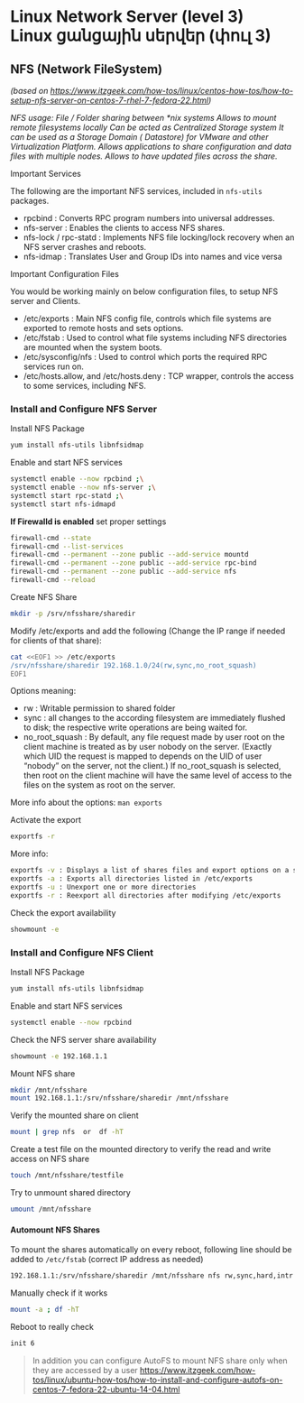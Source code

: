 # Linux Network Server (level 3) <br /> Linux ցանցային սերվեր (փուլ 3)

## NFS (Network FileSystem)
_(based on https://www.itzgeek.com/how-tos/linux/centos-how-tos/how-to-setup-nfs-server-on-centos-7-rhel-7-fedora-22.html)_

_NFS usage: 
    File / Folder sharing between *nix systems
    Allows to mount remote filesystems locally
    Can be acted as Centralized Storage system
    It can be used as a Storage Domain ( Datastore) for VMware and other Virtualization Platform.
    Allows applications to share configuration and data files with multiple nodes.
    Allows to have updated files across the share._

Important Services

The following are the important NFS services, included in `nfs-utils` packages.

* rpcbind : Converts RPC program numbers into universal addresses.
* nfs-server :  Enables the clients to access NFS shares.
* nfs-lock / rpc-statd : Implements NFS file locking/lock recovery when an NFS server crashes and reboots.
* nfs-idmap : Translates User and Group IDs into names and vice versa

Important Configuration Files

You would be working mainly on below configuration files, to setup NFS server and Clients.

* /etc/exports : Main NFS config file, controls which file systems are exported to remote hosts and sets options.
* /etc/fstab : Used to control what file systems including NFS directories are mounted when the system boots.
* /etc/sysconfig/nfs : Used to control which ports the required RPC services run on.
* /etc/hosts.allow, and /etc/hosts.deny : TCP wrapper, controls the access to some services, including NFS.

### Install and Configure NFS Server

Install NFS Package
```bash
yum install nfs-utils libnfsidmap
```

Enable and start NFS services
```bash
systemctl enable --now rpcbind ;\
systemctl enable --now nfs-server ;\
systemctl start rpc-statd ;\
systemctl start nfs-idmapd
```

**If Firewalld is enabled** set proper settings 
```bash
firewall-cmd --state
firewall-cmd --list-services
firewall-cmd --permanent --zone public --add-service mountd
firewall-cmd --permanent --zone public --add-service rpc-bind
firewall-cmd --permanent --zone public --add-service nfs
firewall-cmd --reload
```

Create NFS Share
```bash
mkdir -p /srv/nfsshare/sharedir
```

Modify /etc/exports and add the following 
(Change the IP range if needed for clients of that share):
```bash
cat <<EOF1 >> /etc/exports
/srv/nfsshare/sharedir 192.168.1.0/24(rw,sync,no_root_squash)
EOF1
```
Options meaning:
* rw : Writable permission to shared folder
* sync :  all changes to the according filesystem are immediately flushed to disk; the respective write operations are being waited for.
* no_root_squash : By default, any file request made by user root on the client machine is treated as by user nobody on the server. (Exactly which UID the request is mapped to depends on the UID of user “nobody” on the server, not the client.) If no_root_squash is selected, then root on the client machine will have the same level of access to the files on the system as root on the server.

More info about the options: `man exports`

Activate the export
```bash
exportfs -r
```

More info:
```bash
exportfs -v : Displays a list of shares files and export options on a server
exportfs -a : Exports all directories listed in /etc/exports
exportfs -u : Unexport one or more directories
exportfs -r : Reexport all directories after modifying /etc/exports
```
Check the export availability
```bash
showmount -e
```


### Install and Configure NFS Client

Install NFS Package
```bash
yum install nfs-utils libnfsidmap
```

Enable and start NFS services
```bash
systemctl enable --now rpcbind
```

Check the NFS server share availability 
```bash
showmount -e 192.168.1.1
```
Mount NFS share
```bash
mkdir /mnt/nfsshare
mount 192.168.1.1:/srv/nfsshare/sharedir /mnt/nfsshare
```

Verify the mounted share on client
```bash
mount | grep nfs  or  df -hT
```

Create a test file on the mounted directory to verify the read and write access on NFS share
```bash
touch /mnt/nfsshare/testfile
```
Try to unmount shared directory
```bash
umount /mnt/nfsshare
```

#### Automount NFS Shares
To mount the shares automatically on every reboot, 
following line should be added to `/etc/fstab`
(correct IP address as needed)
```bash
192.168.1.1:/srv/nfsshare/sharedir /mnt/nfsshare nfs rw,sync,hard,intr 0 0
```

Manually check if it works
```bash
mount -a ; df -hT
```

Reboot to really check
```bash
init 6
```

> In addition you can configure AutoFS to mount NFS share only when they are accessed by a user
> https://www.itzgeek.com/how-tos/linux/ubuntu-how-tos/how-to-install-and-configure-autofs-on-centos-7-fedora-22-ubuntu-14-04.html

